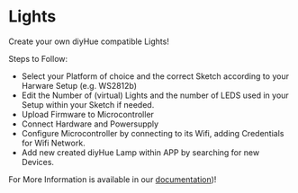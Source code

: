 # Lights

Create your own diyHue compatible Lights!

Steps to Follow:
- Select your Platform of choice and the correct Sketch according to your Harware Setup (e.g. WS2812b)
- Edit the Number of (virtual) Lights and the number of LEDS used in your Setup within your Sketch if needed.
- Upload Firmware to Microcontroller
- Connect Hardware and Powersupply
- Configure Microcontroller by connecting to its Wifi, adding Credentials for Wifi Network.
- Add new created diyHue Lamp within APP by searching for new Devices.

For More Information is available in our [documentation](https://diyhue.readthedocs.io/en/latest/lights/diylights.html))!
